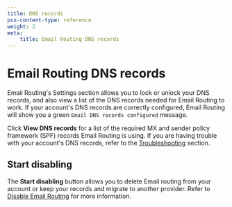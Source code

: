 ```yaml
---
title: DNS records
pcx-content-type: reference
weight: 2
meta:
    title: Email Routing DNS records
---
```


# Email Routing DNS records

Email Routing's Settings section allows you to lock or unlock your DNS records, and also view a list of the DNS records needed for Email Routing to work. If your account's DNS records are correctly configured, Email Routing will show you a green `Email DNS records configured` message. 

Click **View DNS records** for a list of the required MX and sender policy framework (SPF) records Email Routing is using. If you are having trouble with your account's DNS records, refer to the [Troubleshooting](/email-routing/troubleshooting/) section.

## Start disabling

The **Start disabling** button allows you to delete Email routing from your account or keep your records and migrate to another provider. Refer to [Disable Email Routing](/email-routing/setup/disable-email-routing/) for more information.